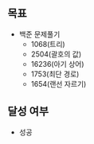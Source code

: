 ## 목표

- 백준 문제풀기
  - 1068(트리)
  - 2504(괄호의 값)
  - 16236(아기 상어)
  - 1753(최단 경로)
  - 1654(랜선 자르기)

## 달성 여부
- 성공
